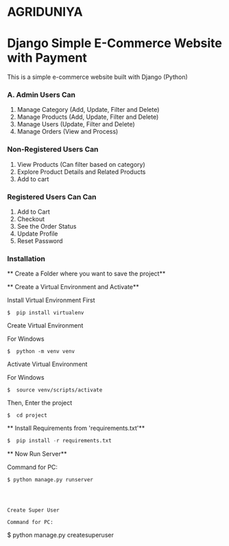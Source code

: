 # AGRIDUNIYA
# Django Simple E-Commerce Website with Payment
This is a simple e-commerce website built with Django (Python) 


### A. Admin Users Can
1. Manage Category (Add, Update, Filter and Delete)
2. Manage Products (Add, Update, Filter and Delete)
3. Manage Users (Update, Filter and Delete)
4. Manage Orders (View and Process)

###  Non-Registered Users Can
1. View Products (Can filter based on category)
2. Explore Product Details and Related Products
3. Add to cart


###  Registered Users Can Can

1. Add to Cart
2. Checkout
2. See the Order Status
3. Update Profile 
4. Reset Password

### Installation
** Create a Folder where you want to save the project**

** Create a Virtual Environment and Activate**

Install Virtual Environment First
```
$  pip install virtualenv
```

Create Virtual Environment

For Windows
```
$  python -m venv venv

```

Activate Virtual Environment

For Windows
```
$  source venv/scripts/activate
```

Then, Enter the project
```
$  cd project
```

 ** Install Requirements from 'requirements.txt'**
```python
$  pip install -r requirements.txt
```




** Now Run Server**

Command for PC:
```python
$ python manage.py runserver
```

```



Create Super User 

Command for PC:
```
$  python manage.py createsuperuser
```









